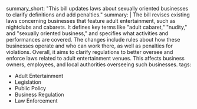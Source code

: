 summary_short: "This bill updates laws about sexually oriented businesses to clarify definitions and add penalties."
summary: |
  The bill revises existing laws concerning businesses that feature adult entertainment, such as nightclubs and cabarets. It defines key terms like "adult cabaret," "nudity," and "sexually oriented business," and specifies what activities and performances are covered. The changes include rules about how these businesses operate and who can work there, as well as penalties for violations. Overall, it aims to clarify regulations to better oversee and enforce laws related to adult entertainment venues. This affects business owners, employees, and local authorities overseeing such businesses.
tags:
  - Adult Entertainment
  - Legislation
  - Public Policy
  - Business Regulation
  - Law Enforcement
